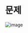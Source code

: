 # 문제
![image](https://user-images.githubusercontent.com/109774037/199635530-6d3fce83-6d93-4973-84cf-62d0dd9623e7.png)
